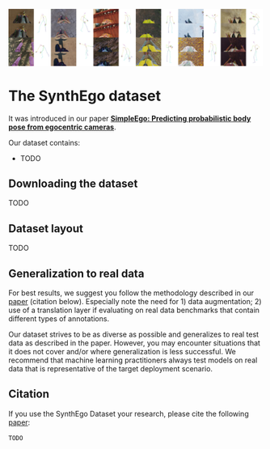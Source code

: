 ![alt text](docs/img/dataset_samples.jpg)

# The SynthEgo dataset

It was introduced in our paper [**SimpleEgo: Predicting probabilistic body pose from egocentric cameras**](https://microsoft.github.io/SimpleEgo/).

Our dataset contains:
- TODO



## Downloading the dataset

TODO

## Dataset layout

TODO

## Generalization to real data

For best results, we suggest you follow the methodology described in our [paper](TODO) (citation below). Especially note the need for 1) data augmentation; 2) use of a translation layer if evaluating on real data benchmarks that contain different types of annotations.

Our dataset strives to be as diverse as possible and generalizes to real test data as described in the paper. However, you may encounter situations that it does not cover and/or where generalization is less successful. We recommend that machine learning practitioners always test models on real data that is representative of the target deployment scenario.


## Citation

If you use the SynthEgo Dataset your research, please cite the following [paper](TODO):


```
TODO
```
